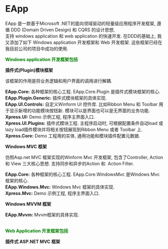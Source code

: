 # EApp
<p>EApp 是一款基于Microsoft .NET的面向领域驱动的轻量级应用程序开发框架, 遵循 DDD (Domain Driven Design) 和 CQRS 的设计思想, <br />支持 windows application 和 web application 的快速开发. 在DDD的基础上, 我又添加了如下 Windows application 开发框架和 Web 开发框架. 这些框架已经在我目前公司的项目中成功的使用. </p>
<p><span style="color: #008000;"><strong>Windows application 开发框架包括 </strong></span></p>
<p><strong>插件式(Plugin)模块框架 </strong></p>
<p>该框架的作用是将业务逻辑和用户界面的调用进行解耦.&nbsp;</p>
<p><strong>EApp.Core:</strong> 各种框架的核心工程. EApp.Core.Plugin 是插件式模块框架的核心.<br /><strong>EApp.Plugin.Generic:</strong> 插件式模块框架的具体实现. <br /><strong>EApp.UI.Controls:</strong> 自定义Winform UI 控件库. 比如Ribbon Menu 和 Toolbar 用于显示新增的功能模块按钮新. 模块可以是界面也可以是无界面的业务功能. <br /><strong>Xpress.UI:</strong> Demo 示例工程, 程序主界面入口.<br /><strong>Xpress.UI.Plugins:</strong> 插件式模块工程. 主程序启动时, 可根据配置条件自动load 或lazy load插件模块并将相关按钮展现到Ribbon Menu 或者 Toolbar 上.<br /><strong>Xpress.Core:</strong> Demo 工程用的实体, 通用功能和模块插件配置元数据.</p>
<p><strong>Windows MVC 框架</strong></p>
<p>仿照Asp.net MVC 框架实现的Winform Mvc 开发框架, 包含了Controller, Action 和 View 三大核心思想. 支持同步和异步的Action 和 &nbsp;Action Filter.</p>
<p><strong>EApp.Core:</strong>&nbsp;各种框架的核心工程. EApp.Core.WindowsMvc 是Windows Mvc框架的核心.<br /><strong>EApp.Windows.Mvc:</strong>&nbsp;Windows Mvc 框架的具体实现.&nbsp;<br /><strong>Xpress.Mvc:</strong>&nbsp;Demo 示例工程, 程序主界面入口.<strong><br /></strong></p>
<p><strong>Windows MVVM 框架</strong></p>
<p><strong><strong>EApp.Mvvm:</strong>&nbsp;</strong>Mvvm框架的具体实现.&nbsp;<strong><br /><strong><br /></strong></strong></p>
<p><strong><span style="color: #008000;">Web Application 开发框架包括</span></strong></p>
<p><strong>插件式 ASP.NET MVC 框架</strong></p>
<p>&nbsp;</p>
<p>&nbsp;</p>
